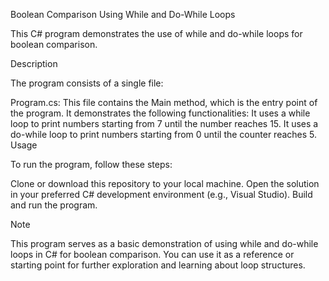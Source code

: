 Boolean Comparison Using While and Do-While Loops

This C# program demonstrates the use of while and do-while loops for boolean comparison.

Description

The program consists of a single file:

Program.cs: This file contains the Main method, which is the entry point of the program. It demonstrates the following functionalities:
It uses a while loop to print numbers starting from 7 until the number reaches 15.
It uses a do-while loop to print numbers starting from 0 until the counter reaches 5.
Usage

To run the program, follow these steps:

Clone or download this repository to your local machine.
Open the solution in your preferred C# development environment (e.g., Visual Studio).
Build and run the program.

Note

This program serves as a basic demonstration of using while and do-while loops in C# for boolean comparison. You can use it as a reference or starting point for further exploration and learning about loop structures.
